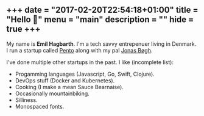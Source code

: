 +++
date = "2017-02-20T22:54:18+01:00"
title = "Hello 👋"
menu = "main"
description = ""
hide = true
+++
---

My name is **Emil Hagbarth**.
I'm a tech savvy entrepenuer living in Denmark.
I run a startup called [Pento](https://pento.dk) along with my pal [Jonas Bøgh](//twitter.com/jonasboegh).

I've done multiple other startups in the past.
I like (incomplete list):

* Progamming languages (Javascript, Go, Swift, Clojure).
* DevOps stuff (Docker and Kubernetes).
* Cooking (I make a mean Sauce Bearnaise).
* Occasionally mountainbiking.
* Silliness.
* Monospaced fonts.
